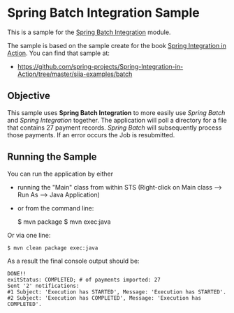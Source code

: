 Spring Batch Integration Sample
===============================

This is a sample for the [Spring Batch Integration][] module.

[Spring Batch Integration]: https://github.com/spring-projects/spring-batch/tree/master/spring-batch-integration

The sample is based on the sample create for the book [Spring Integration in Action](http://www.amazon.com/Spring-Integration-Action-Mark-Fisher/dp/1935182439/). You can find that sample at:

* https://github.com/spring-projects/Spring-Integration-in-Action/tree/master/siia-examples/batch

## Objective

This sample uses **Spring Batch Integration** to more easily use *Spring Batch* and *Spring Integration* together. The application will poll a directory for a file that contains 27 payment records. *Spring Batch* will subsequently process those payments. If an error occurs the Job is resubmitted.

## Running the Sample

You can run the application by either

* running the "Main" class from within STS (Right-click on Main class --> Run As --> Java Application)
* or from the command line:

	$ mvn package
	$ mvn exec:java

Or via one line:

	$ mvn clean package exec:java
	
As a result the final console output should be:

	DONE!!
	exitStatus: COMPLETED; # of payments imported: 27
	Sent '2' notifications:
	#1 Subject: 'Execution has STARTED', Message: 'Execution has STARTED'.
	#2 Subject: 'Execution has COMPLETED', Message: 'Execution has COMPLETED'.

